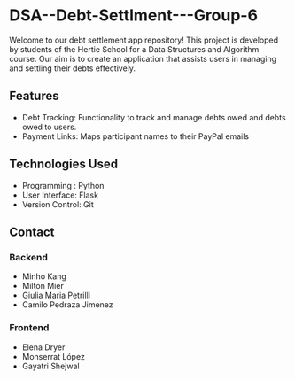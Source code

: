 # DSA--Debt-Settlment---Group-6

Welcome to our debt settlement app repository! This project is developed by students of the Hertie School for a Data Structures and Algorithm course. Our aim is to create an application that assists users in managing and settling their debts effectively.

## Features 

- Debt Tracking: Functionality to track and manage debts owed and debts owed to users.
- Payment Links: Maps participant names to their PayPal emails

## Technologies Used

- Programming : Python 
- User Interface: Flask
- Version Control: Git

## Contact
### Backend 
- Minho Kang
- Milton Mier
- Giulia Maria Petrilli
- Camilo Pedraza Jimenez
### Frontend 
- Elena Dryer
- Monserrat López
- Gayatri Shejwal
  

